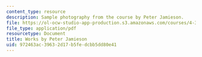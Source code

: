 ```yaml
---
content_type: resource
description: Sample photography from the course by Peter Jamieson.
file: https://ol-ocw-studio-app-production.s3.amazonaws.com/courses/4-343-photography-and-related-media-fall-2002/972463ac39632d17b5fedcbb5dd80e41_peter.pdf
file_type: application/pdf
resourcetype: Document
title: Works by Peter Jamieson
uid: 972463ac-3963-2d17-b5fe-dcbb5dd80e41
---
```

